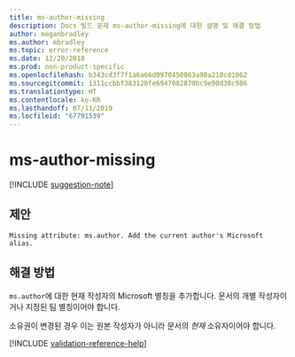 ```yaml
---
title: ms-author-missing
description: Docs 빌드 문제 ms-author-missing에 대한 설명 및 해결 방법
author: meganbradley
ms.author: mbradley
ms.topic: error-reference
ms.date: 12/20/2018
ms.prod: non-product-specific
ms.openlocfilehash: b343cd3f7f1a6a66d0970450863a98a210cd1062
ms.sourcegitcommit: 1311ccbbf38312bfe6947082870bc9e90d38c986
ms.translationtype: HT
ms.contentlocale: ko-KR
ms.lasthandoff: 07/11/2019
ms.locfileid: "67791539"
---
```

# <a name="ms-author-missing"></a>ms-author-missing

[!INCLUDE [suggestion-note](includes/suggestion-note.md)]

## <a name="suggestion"></a>제안

`Missing attribute: ms.author. Add the current author's Microsoft alias.`

## <a name="resolution"></a>해결 방법

`ms.author`에 대한 현재 작성자의 Microsoft 별칭을 추가합니다. 문서의 개별 작성자이거나 지정된 팀 별칭이어야 합니다.

소유권이 변경된 경우 이는 원본 작성자가 아니라 문서의 *현재* 소유자이어야 합니다.

<!--make sure to add this file to your includes folder and verify the path-->
[!INCLUDE [validation-reference-help](includes/validation-reference-help.md)]

